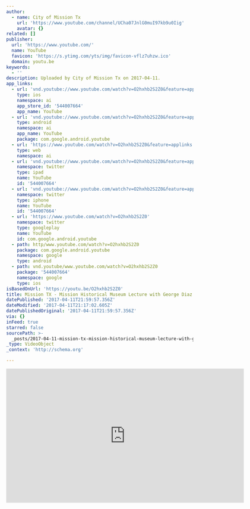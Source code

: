 ```yaml
---
author:
  - name: City of Mission Tx
    url: 'https://www.youtube.com/channel/UCha07JnlG0muI97kb9u0Iig'
    avatar: {}
related: []
publisher:
  url: 'https://www.youtube.com/'
  name: YouTube
  favicon: 'https://s.ytimg.com/yts/img/favicon-vflz7uhzw.ico'
  domain: youtu.be
keywords:
  - ''
description: Uploaded by City of Mission Tx on 2017-04-11.
app_links:
  - url: 'vnd.youtube://www.youtube.com/watch?v=O2hxhb2S2Z0&feature=applinks'
    type: ios
    namespace: ai
    app_store_id: '544007664'
    app_name: YouTube
  - url: 'vnd.youtube://www.youtube.com/watch?v=O2hxhb2S2Z0&feature=applinks'
    type: android
    namespace: ai
    app_name: YouTube
    package: com.google.android.youtube
  - url: 'https://www.youtube.com/watch?v=O2hxhb2S2Z0&feature=applinks'
    type: web
    namespace: ai
  - url: 'vnd.youtube://www.youtube.com/watch?v=O2hxhb2S2Z0&feature=applinks'
    namespace: twitter
    type: ipad
    name: YouTube
    id: '544007664'
  - url: 'vnd.youtube://www.youtube.com/watch?v=O2hxhb2S2Z0&feature=applinks'
    namespace: twitter
    type: iphone
    name: YouTube
    id: '544007664'
  - url: 'https://www.youtube.com/watch?v=O2hxhb2S2Z0'
    namespace: twitter
    type: googleplay
    name: YouTube
    id: com.google.android.youtube
  - path: http/www.youtube.com/watch?v=O2hxhb2S2Z0
    package: com.google.android.youtube
    namespace: google
    type: android
  - path: vnd.youtube/www.youtube.com/watch?v=O2hxhb2S2Z0
    package: '544007664'
    namespace: google
    type: ios
isBasedOnUrl: 'https://youtu.be/O2hxhb2S2Z0'
title: Mission TX - Mission Historical Museum Lecture with George Diaz
datePublished: '2017-04-11T21:59:57.356Z'
dateModified: '2017-04-11T21:17:02.605Z'
datePublishedOriginal: '2017-04-11T21:59:57.356Z'
via: {}
inFeed: true
starred: false
sourcePath: >-
  _posts/2017-04-11-mission-tx-mission-historical-museum-lecture-with-george-d.md
_type: VideoObject
_context: 'http://schema.org'

---
```

<iframe src="https://cdn.embedly.com/widgets/media.html?src=https%3A%2F%2Fwww.youtube.com%2Fembed%2FO2hxhb2S2Z0%3Ffeature%3Doembed&amp;url=http%3A%2F%2Fwww.youtube.com%2Fwatch%3Fv%3DO2hxhb2S2Z0&amp;image=https%3A%2F%2Fi.ytimg.com%2Fvi%2FO2hxhb2S2Z0%2Fhqdefault.jpg&amp;key=b7d04c9b404c499eba89ee7072e1c4f7&amp;type=text%2Fhtml&amp;schema=youtube" width="640" height="360" scrolling="no" frameborder="0" allowfullscreen="" style=""></iframe>